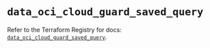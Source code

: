 # `data_oci_cloud_guard_saved_query`

Refer to the Terraform Registry for docs: [`data_oci_cloud_guard_saved_query`](https://registry.terraform.io/providers/oracle/oci/7.19.0/docs/data-sources/cloud_guard_saved_query).
